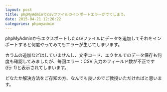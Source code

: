 ```yaml
---
layout: post
title: phpMyAdminでcsvファイルのインポートエラーがでてしまう。
date: 2015-04-21 12:26:22
categories: phpmyadmin
---
```

<p>phpMyAdminからエクスポートしたcsvファイルにデータを追加してそれをインポートすると何度やってみてもエラーが生じてしまいます。</p>

<p>カラムの追加などはしていませんし、文字コード、エクセルでのデータ保存も何度も確認してみましたが、毎回エラー：CSV 入力のフィールド数が不正です (行: 1)と表示されてしまいます。</p>

<p>どなたか解決方法をご存知の方、なんでも良いのでご教授いただければと思います。</p>
